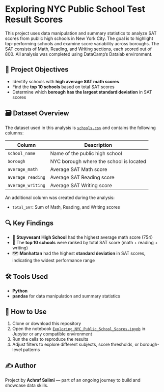 # Exploring NYC Public School Test Result Scores

This project uses data manipulation and summary statistics to analyze SAT scores from public high schools in New York City. The goal is to highlight top-performing schools and examine score variability across boroughs. The SAT consists of Math, Reading, and Writing sections, each scored out of 800. All analysis was completed using DataCamp’s Datalab environment.

## 🎯 Project Objectives

- Identify schools with **high average SAT math scores**
- Find the **top 10 schools** based on total SAT scores
- Determine which **borough has the largest standard deviation** in SAT scores

## 🗃️ Dataset Overview

The dataset used in this analysis is [`schools.csv`](./schools.csv) and contains the following columns:

| Column             | Description                                |
|--------------------|--------------------------------------------|
| `school_name`      | Name of the public high school             |
| `borough`          | NYC borough where the school is located    |
| `average_math`     | Average SAT Math score                     |
| `average_reading`  | Average SAT Reading score                  |
| `average_writing`  | Average SAT Writing score                  |

An additional column was created during the analysis:
- `total_SAT`: Sum of Math, Reading, and Writing scores

## 🔍 Key Findings

- 🧮 **Stuyvesant High School** had the highest average math score (754)
- 🏅 The **top 10 schools** were ranked by total SAT score (math + reading + writing)
- 🗺️ **Manhattan** had the highest **standard deviation** in SAT scores, indicating the widest performance range

## 🛠️ Tools Used

- **Python**
- **pandas** for data manipulation and summary statistics

## 📌 How to Use

1. Clone or download this repository
2. Open the notebook [`Exploring_NYC_Public_School_Scores.ipynb`](./Exploring_NYC_Public_School_Scores.ipynb) in Jupyter or any compatible environment
3. Run the cells to reproduce the results
4. Adjust filters to explore different subjects, score thresholds, or borough-level patterns

## ✍️ Author

Project by **Achraf Salimi** — part of an ongoing journey to build and showcase data skills.
